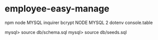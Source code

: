 # employee-easy-manage
npm
node
MYSQL
inquirer
bcrypt
NODE MYSQL 2
dotenv
console.table

mysql> source db/schema.sql
mysql> source db/seeds.sql